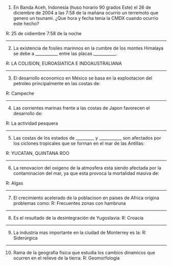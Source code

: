 1. En Banda Aceh, Indonesia (huso horario 90 grados Este) el 26 de diciembre de 2004 a las 7:58 de la mañana ocurrio un terremoto que genero un tsunami.
¿Que hora y fecha tenia la CMDX cuando ocurrio este hecho?

R: 25 de cidiembre 7:58 de la noche

--- 

2. La existencia de fosiles marinnos en la cumbre de los montes Himalaya se debe a ___________ entre las placas ___________.

R: LA COLISION, EUROASIATICA E INDOAUSTRALIANA

--- 
3. El desarrollo economico en México se basa en la explootacion del petroleo principalmente en las costas de: 

R: Campeche

--- 
4. Las corrientes marinas frente a las costas de Japon favorecen el desarrollo de: 

R: La actividad pesquera

--- 
5. Las costas de los estados de _________  y ___________ son afectados por los ciclones tropicales que se forman en el mar de las Antillas:     

R: YUCATAN, QUINTANA ROO

--- 
6. La renovacion del oxigeno de la atmosfera esta siendo afectada por la contaminacion del mar, ya que esta provoca la mortalidad masiva de: 

R: Algas

--- 
7.  El crecimiento acelerado de la poblacioon en paises de Africa origina problemas como: 
R: Frecuentes zonas con hambruna

--- 
8. Es el resultado de la desintegración de Yugoslavia: 
R: Croacia 

--- 
9. La industria mas importante en la ciudad de Monterrey es la:
R: Siderúrgica 

--- 
10. Rama de la geografia fisica que estudia los cambios dinamicos que ocurren en el relieve de la tierra: 
R: Geomorfología

